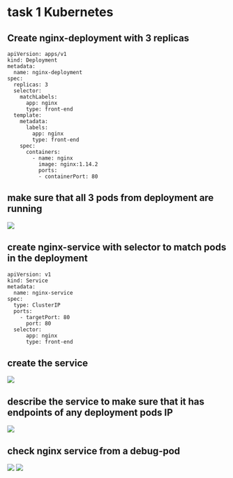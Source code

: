 # task 1 Kubernetes
## Create nginx-deployment with 3 replicas 
```
apiVersion: apps/v1
kind: Deployment
metadata:
  name: nginx-deployment
spec:
  replicas: 3
  selector:
    matchLabels:
      app: nginx
      type: front-end
  template:
    metadata:
      labels:
        app: nginx
        type: front-end
    spec:
      containers:
        - name: nginx
          image: nginx:1.14.2
          ports:
          - containerPort: 80
```
## make sure that all 3 pods from deployment are running 
![](https://github.com/IbrahimmAdel/DevOps_sprints/blob/main/Kubernetes/k8s/screenshots/2.png)
## create nginx-service with selector to match pods in the deployment
```
apiVersion: v1
kind: Service
metadata:
  name: nginx-service
spec:
  type: ClusterIP
  ports:
    - targetPort: 80
      port: 80 
  selector:
      app: nginx
      type: front-end
```
## create the service
![](https://github.com/IbrahimmAdel/DevOps_sprints/blob/main/Kubernetes/k8s/screenshots/4.png)
## describe the service to make sure that it has endpoints of any deployment pods IP 
![](https://github.com/IbrahimmAdel/DevOps_sprints/blob/main/Kubernetes/k8s/screenshots/5.png)
## check nginx service from a debug-pod
![](https://github.com/IbrahimmAdel/DevOps_sprints/blob/main/Kubernetes/k8s/screenshots/6.png)
![](https://github.com/IbrahimmAdel/DevOps_sprints/blob/main/Kubernetes/k8s/screenshots/7.png)
